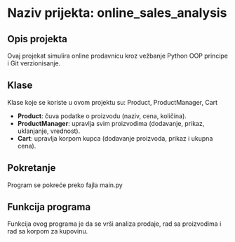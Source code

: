 # Naziv prijekta: online_sales_analysis

## Opis projekta
Ovaj projekat simulira online prodavnicu kroz vežbanje Python OOP principe i Git verzionisanje.

## Klase
Klase koje se koriste u ovom projektu su: Product, ProductManager, Cart

- **Product**: čuva podatke o proizvodu (naziv, cena, količina).
- **ProductManager**: upravlja svim proizvodima (dodavanje, prikaz, uklanjanje, vrednost).
- **Cart**: upravlja korpom kupca (dodavanje proizvoda, prikaz i ukupna cena).

## Pokretanje
Program se pokreće preko fajla main.py

## Funkcija programa
Funkcija ovog programa je da se vrši analiza prodaje, rad sa proizvodima i rad sa korpom za kupovinu.